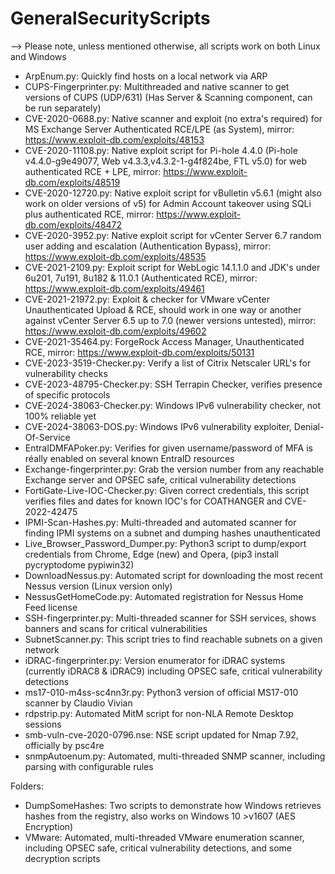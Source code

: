 # GeneralSecurityScripts
--> Please note, unless mentioned otherwise, all scripts work on both Linux and Windows
* ArpEnum.py: Quickly find hosts on a local network via ARP
* CUPS-Fingerprinter.py: Multithreaded and native scanner to get versions of CUPS (UDP/631) (Has Server & Scanning component, can be run separately)
* CVE-2020-0688.py: Native scanner and exploit (no extra's required) for MS Exchange Server Authenticated RCE/LPE (as System), mirror: https://www.exploit-db.com/exploits/48153
* CVE-2020-11108.py: Native exploit script for Pi-hole 4.4.0 (Pi-hole v4.4.0-g9e49077, Web v4.3.3,v4.3.2-1-g4f824be, FTL v5.0) for web authenticated RCE + LPE, mirror: https://www.exploit-db.com/exploits/48519
* CVE-2020-12720.py: Native exploit script for vBulletin v5.6.1 (might also work on older versions of v5) for Admin Account takeover using SQLi plus authenticated RCE, mirror: https://www.exploit-db.com/exploits/48472
* CVE-2020-3952.py: Native exploit script for vCenter Server 6.7 random user adding and escalation (Authentication Bypass), mirror: https://www.exploit-db.com/exploits/48535
* CVE-2021-2109.py: Exploit script for WebLogic 14.1.1.0 and JDK's under 6u201, 7u191, 8u182 & 11.0.1 (Authenticated RCE), mirror: https://www.exploit-db.com/exploits/49461
* CVE-2021-21972.py: Exploit & checker for VMware vCenter Unauthenticated Upload & RCE, should work in one way or another against vCenter Server 6.5 up to 7.0 (newer versions untested), mirror: https://www.exploit-db.com/exploits/49602
* CVE-2021-35464.py: ForgeRock Access Manager, Unauthenticated RCE, mirror: https://www.exploit-db.com/exploits/50131
* CVE-2023-3519-Checker.py: Verify a list of Citrix Netscaler URL's for vulnerability checks
* CVE-2023-48795-Checker.py: SSH Terrapin Checker, verifies presence of specific protocols
* CVE-2024-38063-Checker.py: Windows IPv6 vulnerability checker, not 100% reliable yet
* CVE-2024-38063-DOS.py: Windows IPv6 vulnerability exploiter, Denial-Of-Service
* EntraIDMFAPoker.py: Verifies for given username/password of MFA is réally enabled on several known EntraID resources
* Exchange-fingerprinter.py: Grab the version number from any reachable Exchange server and OPSEC safe, critical vulnerability detections
* FortiGate-Live-IOC-Checker.py: Given correct credentials, this script verifies files and dates for known IOC's for COATHANGER and CVE-2022-42475
* IPMI-Scan-Hashes.py: Multi-threaded and automated scanner for finding IPMI systems on a subnet and dumping hashes unauthenticated
* Live_Browser_Password_Dumper.py: Python3 script to dump/export credentials from Chrome, Edge (new) and Opera, (pip3 install pycryptodome pypiwin32)
* DownloadNessus.py: Automated script for downloading the most recent Nessus version (Linux version only)
* NessusGetHomeCode.py: Automated registration for Nessus Home Feed license
* SSH-fingerprinter.py: Multi-threaded scanner for SSH services, shows banners and scans for critical vulnerabilities
* SubnetScanner.py: This script tries to find reachable subnets on a given network
* iDRAC-fingerprinter.py: Version enumerator for iDRAC systems (currently iDRAC8 & iDRAC9) including OPSEC safe, critical vulnerability detections
* ms17-010-m4ss-sc4nn3r.py: Python3 version of official MS17-010 scanner by Claudio Vivian
* rdpstrip.py: Automated MitM script for non-NLA Remote Desktop sessions
* smb-vuln-cve-2020-0796.nse: NSE script updated for Nmap 7.92, officially by psc4re
* snmpAutoenum.py: Automated, multi-threaded SNMP scanner, including parsing with configurable rules

Folders: 
* DumpSomeHashes: Two scripts to demonstrate how Windows retrieves hashes from the registry, also works on Windows 10 >v1607 (AES Encryption)
* VMware: Automated, multi-threaded VMware enumeration scanner, including OPSEC safe, critical vulnerability detections, and some decryption scripts
